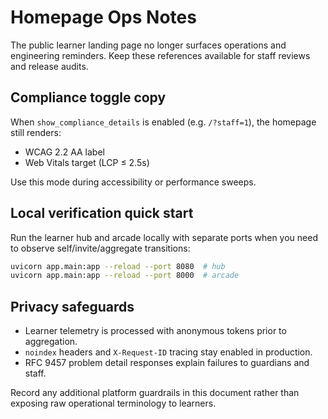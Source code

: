 # Homepage Ops Notes

The public learner landing page no longer surfaces operations and engineering reminders.
Keep these references available for staff reviews and release audits.

## Compliance toggle copy

When `show_compliance_details` is enabled (e.g. `/?staff=1`), the homepage still renders:

- WCAG 2.2 AA label
- Web Vitals target (LCP ≤ 2.5s)

Use this mode during accessibility or performance sweeps.

## Local verification quick start

Run the learner hub and arcade locally with separate ports when you need to observe
self/invite/aggregate transitions:

```bash
uvicorn app.main:app --reload --port 8080  # hub
uvicorn app.main:app --reload --port 8000  # arcade
```

## Privacy safeguards

- Learner telemetry is processed with anonymous tokens prior to aggregation.
- `noindex` headers and `X-Request-ID` tracing stay enabled in production.
- RFC 9457 problem detail responses explain failures to guardians and staff.

Record any additional platform guardrails in this document rather than exposing
raw operational terminology to learners.
